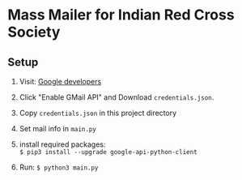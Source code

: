 # Mass Mailer for Indian Red Cross Society 


## Setup

1) Visit: [Google developers](https://developers.google.com/gmail/api/quickstart/python)

2) Click "Enable GMail API" and Download ```credentials.json```.

3) Copy ```credentials.json``` in this project directory

4) Set mail info in ```main.py```

5) install required packages: <br>
```$ pip3 install --upgrade google-api-python-client```

6) Run: ```$ python3 main.py```
